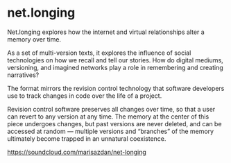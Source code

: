 net.longing
===========

Net.longing explores how the internet and virtual relationships alter a memory over time.

As a set of multi-version texts, it explores the influence of social technologies on how we recall and tell our stories. How do digital mediums, versioning, and imagined networks play a role in remembering and creating narratives?

The format mirrors the revision control technology that software developers use to track changes in code over the life of a project.

Revision control software preserves all changes over time, so that a user can revert to any version at any time. The memory at the center of this piece undergoes changes, but past versions are never deleted, and can be accessed at random — multiple versions and “branches” of the memory ultimately become trapped in an unnatural coexistence.

https://soundcloud.com/marisazdan/net-longing
